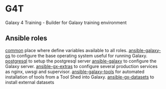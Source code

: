 # G4T
Galaxy 4 Training - Builder for Galaxy training environment

## Ansible roles
[common]() place where define variables available to all roles.
[ansible-galaxy-os](https://github.com/galaxyproject/ansible-galaxy-os) to configure the base operating system useful for running Galaxy.
[postgresql]() to setup the postgresql server
[ansible-galaxy](https://github.com/galaxyproject/ansible-galaxy) to configure the Galaxy server.
[ansible-gx-extras]() to configure several production services as nginx, uwsgi and supervisor.
[ansible-galaxy-tools](https://github.com/galaxyproject/ansible-galaxy-tools)  for automated installation of tools from a Tool Shed into Galaxy.
[ansible-gx-datasets]() to install external datasets
